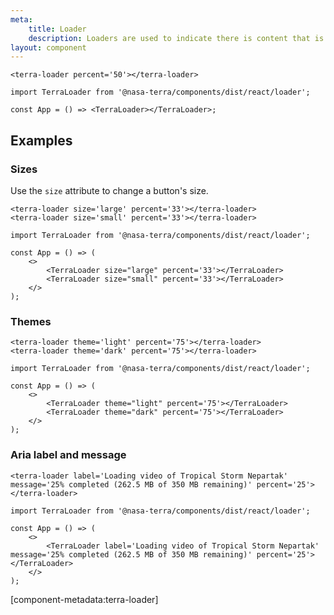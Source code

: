 ```yaml
---
meta:
    title: Loader
    description: Loaders are used to indicate there is content that is loading.
layout: component
---
```


```html:preview
<terra-loader percent='50'></terra-loader>
```

```jsx:react
import TerraLoader from '@nasa-terra/components/dist/react/loader';

const App = () => <TerraLoader></TerraLoader>;
```

## Examples

### Sizes

Use the `size` attribute to change a button's size.

```html:preview
<terra-loader size='large' percent='33'></terra-loader>
<terra-loader size='small' percent='33'></terra-loader>
```

```jsx:react
import TerraLoader from '@nasa-terra/components/dist/react/loader';

const App = () => (
    <>
        <TerraLoader size="large" percent='33'></TerraLoader>
        <TerraLoader size="small" percent='33'></TerraLoader>
    </>
);
```

### Themes

```html:preview
<terra-loader theme='light' percent='75'></terra-loader>
<terra-loader theme='dark' percent='75'></terra-loader>
```

```jsx:react
import TerraLoader from '@nasa-terra/components/dist/react/loader';

const App = () => (
    <>
        <TerraLoader theme="light" percent='75'></TerraLoader>
        <TerraLoader theme="dark" percent='75'></TerraLoader>
    </>
);
```

### Aria label and message

```html:preview
<terra-loader label='Loading video of Tropical Storm Nepartak' message='25% completed (262.5 MB of 350 MB remaining)' percent='25'></terra-loader>
```

```jsx:react
import TerraLoader from '@nasa-terra/components/dist/react/loader';

const App = () => (
    <>
        <TerraLoader label='Loading video of Tropical Storm Nepartak' message='25% completed (262.5 MB of 350 MB remaining)' percent='25'></TerraLoader>
    </>
);
```

[component-metadata:terra-loader]
